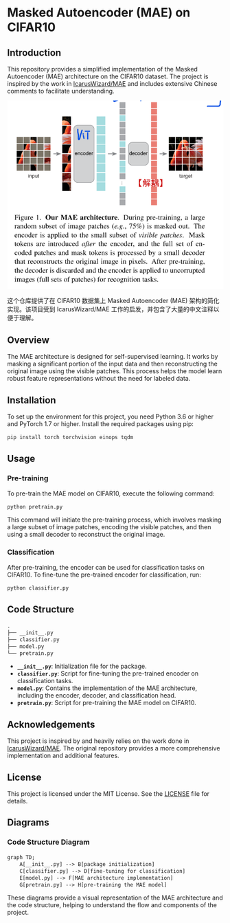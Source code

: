# Masked Autoencoder (MAE) on CIFAR10

## Introduction

This repository provides a simplified implementation of the Masked Autoencoder (MAE) architecture on the CIFAR10 dataset. The project is inspired by the work in [IcarusWizard/MAE](https://github.com/IcarusWizard/MAE) and includes extensive Chinese comments to facilitate understanding.

![MAE Architecture](https://github.com/Issac-Sun/MAE_pytorch/blob/master/MAE_architecture.png)

这个仓库提供了在 CIFAR10 数据集上 Masked Autoencoder (MAE) 架构的简化实现。该项目受到 IcarusWizard/MAE 工作的启发，并包含了大量的中文注释以便于理解。

## Overview

The MAE architecture is designed for self-supervised learning. It works by masking a significant portion of the input data and then reconstructing the original image using the visible patches. This process helps the model learn robust feature representations without the need for labeled data.

## Installation

To set up the environment for this project, you need Python 3.6 or higher and PyTorch 1.7 or higher. Install the required packages using pip:

```bash
pip install torch torchvision einops tqdm
```

## Usage

### Pre-training

To pre-train the MAE model on CIFAR10, execute the following command:

```bash
python pretrain.py
```

This command will initiate the pre-training process, which involves masking a large subset of image patches, encoding the visible patches, and then using a small decoder to reconstruct the original image.

### Classification

After pre-training, the encoder can be used for classification tasks on CIFAR10. To fine-tune the pre-trained encoder for classification, run:

```bash
python classifier.py
```

## Code Structure

```
.
├── __init__.py
├── classifier.py
├── model.py
└── pretrain.py
```

- **`__init__.py`**: Initialization file for the package.
- **`classifier.py`**: Script for fine-tuning the pre-trained encoder on classification tasks.
- **`model.py`**: Contains the implementation of the MAE architecture, including the encoder, decoder, and classification head.
- **`pretrain.py`**: Script for pre-training the MAE model on CIFAR10.

## Acknowledgements

This project is inspired by and heavily relies on the work done in [IcarusWizard/MAE](https://github.com/IcarusWizard/MAE). The original repository provides a more comprehensive implementation and additional features.

## License

This project is licensed under the MIT License. See the [LICENSE](LICENSE) file for details.

## Diagrams


### Code Structure Diagram

```mermaid
graph TD;
    A[__init__.py] --> B[package initialization]
    C[classifier.py] --> D[fine-tuning for classification]
    E[model.py] --> F[MAE architecture implementation]
    G[pretrain.py] --> H[pre-training the MAE model]
```

These diagrams provide a visual representation of the MAE architecture and the code structure, helping to understand the flow and components of the project.
